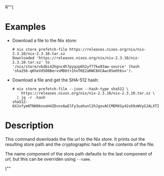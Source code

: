 R""(

# Examples

* Download a file to the Nix store:

  ```console
  # nix store prefetch-file https://releases.nixos.org/nix/nix-2.3.10/nix-2.3.10.tar.xz
  Downloaded 'https://releases.nixos.org/nix/nix-2.3.10/nix-2.3.10.tar.xz' to
  '/nix/store/vbdbi42hgnc4h7pyqzp6h2yf77kw93aw-source' (hash
  'sha256-qKheVd5D0BervxMDbt+1hnTKE2aRWC8XCAwc0SeHt6s=').
  ```

* Download a file and get the SHA-512 hash:

  ```console
  # nix store prefetch-file --json --hash-type sha512 \
      https://releases.nixos.org/nix/nix-2.3.10/nix-2.3.10.tar.xz \
    | jq -r .hash
  sha512-6XJxfym0TNH9knxeH4ZOvns6wElFy3uahunl2hJgovACCMEMXSy42s69zWVyGJALXTI+86tpDJGlIcAySEKBbA==
  ```

# Description

This command downloads the file *url* to the Nix store. It prints out
the resulting store path and the cryptographic hash of the contents of
the file.

The name component of the store path defaults to the last component of
*url*, but this can be overriden using `--name`.

)""
